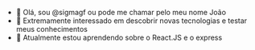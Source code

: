- 👋 Olá, sou @sigmagf ou pode me chamar pelo meu nome João
- 👀 Extremamente interessado em descobrir novas tecnologias e testar meus conhecimentos
- 🌱 Atualmente estou aprendendo sobre o React.JS e o express

<!---
sigmagf/sigmagf is a ✨ special ✨ repository because its `README.md` (this file) appears on your GitHub profile.
You can click the Preview link to take a look at your changes.
--->
